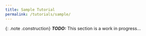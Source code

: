 ```yaml
---
title: Sample Tutorial
permalink: /tutorials/sample/
---
```


{: .note .construction}
**_TODO:_** This section is a work in progress...

<div style="min-height: 800px"></div>
